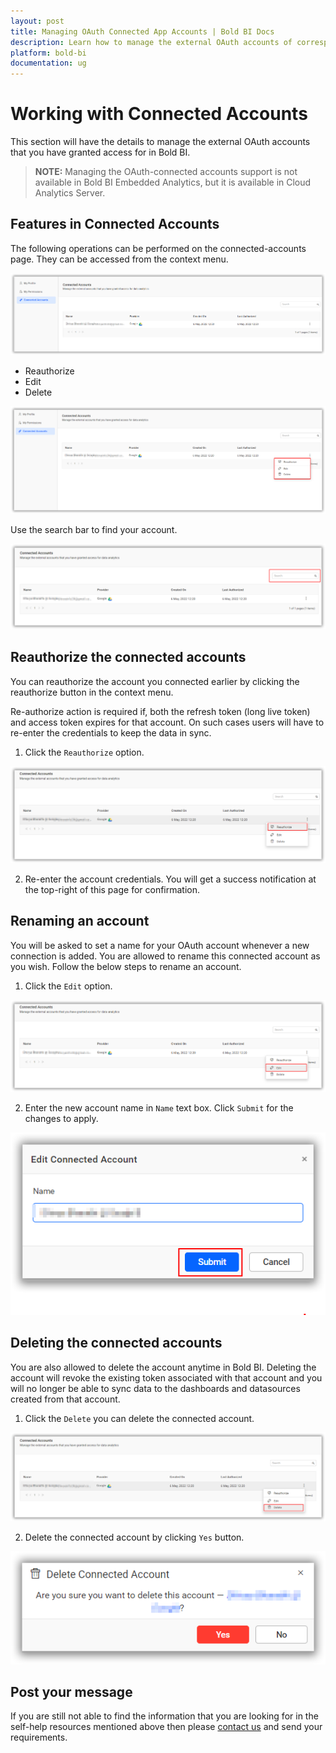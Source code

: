 ```yaml
---
layout: post
title: Managing OAuth Connected App Accounts | Bold BI Docs
description: Learn how to manage the external OAuth accounts of corresponding data connectors that you have granted access for in Bold BI.
platform: bold-bi
documentation: ug
---
```


# Working with Connected Accounts

This section will have the details to manage the external OAuth accounts that you have granted access for in Bold BI.

> **NOTE:** Managing the OAuth-connected accounts support is not available in Bold BI Embedded Analytics, but it is available in Cloud Analytics Server.

## Features in Connected Accounts

The following operations can be performed on the connected-accounts page. They can be accessed from the context menu. 

![Connected account features icon](/static/assets/working-with-datasource/images/contextmenu.png)

* Reauthorize
* Edit
* Delete

![Data button](/static/assets/working-with-datasource/images/connectedaccountsfeatures.png)

Use the search bar to find your account.

![Search connected account textbox](/static/assets/working-with-datasource/images/searchtextbox.png)

## Reauthorize the connected accounts

You can reauthorize the account you connected earlier by clicking the reauthorize button in the context menu.

Re-authorize action is required if, both the refresh token (long live token) and access token expires for that account. On such cases users will have to re-enter the credentials to keep the data in sync. 

1. Click the `Reauthorize` option. 

![Reauthorize account button](/static/assets/working-with-datasource/images/reauthorizeconnectedaccounts.png)

2. Re-enter the account credentials. You will get a success notification at the top-right of this page for confirmation.

## Renaming an account

You will be asked to set a name for your OAuth account whenever a new connection is added. You are allowed to rename this connected account as you wish. Follow the below steps to rename an account.

1. Click the `Edit` option.

![Edit account button](/static/assets/working-with-datasource/images/editconnectedaccounts.png)

2. Enter the new account name in `Name` text box. Click `Submit` for the changes to apply.

![Edit account icon](/static/assets/working-with-datasource/images/editingconnectedaccounts.png)

## Deleting the connected accounts

You are also allowed to delete the account anytime in Bold BI. Deleting the account will revoke the existing token associated with that account and you will no longer be able to sync data to the dashboards and datasources created from that account. 

1. Click the `Delete` you can delete the connected account.

![Delete account button](/static/assets/working-with-datasource/images/deleteconnectedaccounts.png)

2. Delete the connected account by clicking `Yes` button.

![Delete account icon](/static/assets/working-with-datasource/images/deletingconnectedaccounts.png)

## Post your message
If you are still not able to find the information that you are looking for in the self-help resources mentioned above then please [contact us](https://www.boldbi.com/support) and send your requirements.